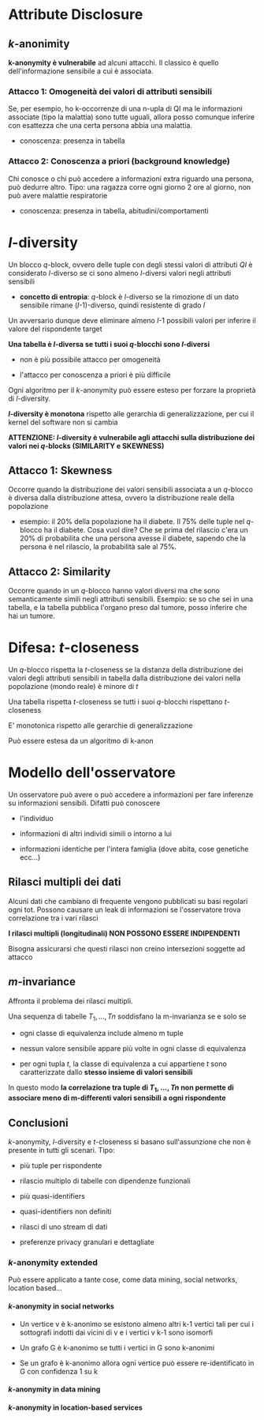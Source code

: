 # Attribute Disclosure

## $k$-anonimity

**k-anonymity è vulnerabile** ad alcuni attacchi. Il classico è quello dell'informazione sensibile a cui è associata. 

### Attacco 1: Omogeneità dei valori di attributi sensibili

Se, per esempio, ho k-occorrenze di una n-upla di QI ma le informazioni associate (tipo la malattia) sono tutte uguali, allora posso comunque inferire con esattezza che una certa persona abbia una malattia.

- conoscenza: presenza in tabella

### Attacco 2: Conoscenza a priori (background knowledge)

Chi conosce o chi può accedere a informazioni extra riguardo una persona, può dedurre altro. Tipo: una ragazza corre ogni giorno 2 ore al giorno, non può avere malattie respiratorie

- conoscenza: presenza in tabella, abitudini/comportamenti

# $l$-diversity

Un blocco $q$-block, ovvero delle tuple con degli stessi valori di attributi $QI$ è considerato $l$-diverso se ci sono almeno $l$-diversi valori negli attributi sensibili

- **concetto di entropia**: $q$-block è $l$-diverso se la rimozione di un dato sensibile rimane ($l$-1)-diverso, quindi resistente di grado $l$

Un avversario dunque deve eliminare almeno $l$-1 possibili valori per inferire il valore del rispondente target

**Una tabella è $l$-diversa se tutti i suoi $q$-blocchi sono $l$-diversi**

- non è più possibile attacco per omogeneità

- l'attacco per conoscenza a priori è più difficile

Ogni algoritmo per il $k$-anonymity può essere esteso per forzare la proprietà di $l$-diversity.

**$l$-diversity è monotona** rispetto alle gerarchia di generalizzazione, per cui il kernel del software non si cambia

**ATTENZIONE: $l$-diversity è vulnerabile agli attacchi sulla distribuzione dei valori nei $q$-blocks (SIMILARITY e SKEWNESS)**

## Attacco 1: Skewness

Occorre quando la distribuzione dei valori sensibili associata a un $q$-blocco è diversa dalla distribuzione attesa, ovvero la distribuzione reale della popolazione

- esempio: il 20% della popolazione ha il diabete. Il 75% delle tuple nel $q$-blocco ha il diabete. Cosa vuol dire? Che se prima del rilascio c'era un 20% di probabilita che una persona avesse il diabete, sapendo che la persona è nel rilascio, la probabilità sale al 75%.

## Attacco 2: Similarity

Occorre quando in un $q$-blocco hanno valori diversi ma che sono semanticamente simili negli attributi sensibili. Esempio: se so che sei in una tabella, e la tabella pubblica l'organo preso dal tumore, posso inferire che hai un tumore.

# Difesa: $t$-closeness

Un $q$-blocco rispetta la $t$-closeness se la distanza della distribuzione dei valori degli attributi sensibili in tabella dalla distribuzione dei valori nella popolazione (mondo reale) è minore di $t$

Una tabella rispetta $t$-closeness se tutti i suoi $q$-blocchi rispettano $t$-closeness

E' monotonica rispetto alle gerarchie di generalizzazione

Può essere estesa da un algoritmo di k-anon

# Modello dell'osservatore

Un osservatore può avere o può accedere a informazioni per fare inferenze su informazioni sensibili. Difatti può conoscere

- l'individuo

- informazioni di altri individi simili o intorno a lui

- informazioni identiche per l'intera famiglia (dove abita, cose genetiche ecc...)

## Rilasci multipli dei dati

Alcuni dati che cambiano di frequente vengono pubblicati su basi regolari ogni tot. Possono causare un leak di informazioni se l'osservatore trova correlazione tra i vari rilasci

**I rilasci multipli (longitudinali) NON POSSONO ESSERE INDIPENDENTI**

Bisogna assicurarsi che questi rilasci non creino intersezioni soggette ad attacco

## $m$-invariance

Affronta il problema dei rilasci multipli.

Una sequenza di tabelle $T_1, ..., Tn$ soddisfano la m-invarianza se e solo se

- ogni classe di equivalenza include almeno m tuple

- nessun valore sensibile appare più volte in ogni classe di equivalenza

- per ogni tupla $t$, la classe di equivalenza a cui appartiene $t$ sono caratterizzate dallo **stesso insieme di valori sensibili**

In questo modo **la correlazione tra tuple di $T_1, ..., Tn$ non permette di associare meno di m-differenti valori sensibili a ogni rispondente**

## Conclusioni

$k$-anonymity, $l$-diversity e $t$-closeness si basano sull'assunzione che non è presente in tutti gli scenari. Tipo:

- più tuple per rispondente

- rilascio multiplo di tabelle con dipendenze funzionali

- più quasi-identifiers

- quasi-identifiers non definiti

- rilasci di uno stream di dati

- preferenze privacy granulari e dettagliate

### $k$-anonymity extended

Può essere applicato a tante cose, come data mining, social networks, location based...

#### $k$-anonymity in social networks

- Un vertice v è k-anonimo se esistono almeno altri k-1 vertici tali per cui i sottografi indotti dai vicini di v e i vertici v k-1 sono isomorfi

- Un grafo G è k-anonimo se tutti i vertici in G sono k-anonimi

- Se un grafo è k-anonimo allora ogni vertice può essere re-identificato in G con confidenza 1 su k

#### $k$-anonymity in data mining

#### $k$-anonymity in location-based services
